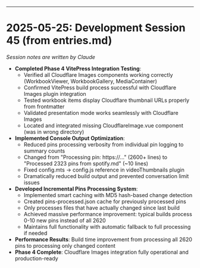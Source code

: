 

---

# 2025-05-25: Development Session 45 (from entries.md)
*Session notes are written by Claude*

- **Completed Phase 4 VitePress Integration Testing**:
  - Verified all Cloudflare Images components working correctly (WorkbookViewer, WorkbookGallery, MediaContainer)
  - Confirmed VitePress build process successful with Cloudflare Images plugin integration
  - Tested workbook items display Cloudflare thumbnail URLs properly from frontmatter
  - Validated presentation mode works seamlessly with Cloudflare Images
  - Located and integrated missing CloudflareImage.vue component (was in wrong directory)
- **Implemented Console Output Optimization**:
  - Reduced pins processing verbosity from individual pin logging to summary counts
  - Changed from "Processing pin: https://..." (2600+ lines) to "Processed 2323 pins from spotify.md" (~10 lines)
  - Fixed config.mts → config.js reference in videoThumbnails plugin
  - Dramatically reduced build output and prevented conversation limit issues
- **Developed Incremental Pins Processing System**:
  - Implemented smart caching with MD5 hash-based change detection
  - Created pins-processed.json cache for previously processed pins
  - Only processes files that have actually changed since last build
  - Achieved massive performance improvement: typical builds process 0-10 new pins instead of all 2620
  - Maintains full functionality with automatic fallback to full processing if needed
- **Performance Results**: Build time improvement from processing all 2620 pins to processing only changed content
- **Phase 4 Complete**: Cloudflare Images integration fully operational and production-ready